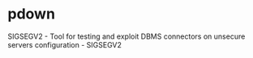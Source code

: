 # pdown
SIGSEGV2 - Tool for testing and exploit DBMS connectors on unsecure servers configuration - SIGSEGV2
